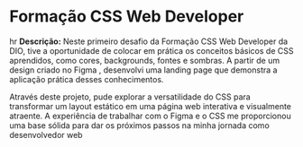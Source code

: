 # Formação CSS Web Developer
hr
**Descrição:** Neste primeiro desafio da Formação CSS Web Developer da DIO, tive a oportunidade de colocar em prática os conceitos básicos de CSS aprendidos, como cores, backgrounds, fontes e sombras. A partir de um design criado no Figma , desenvolvi uma landing page que demonstra a aplicação prática desses conhecimentos.

Através deste projeto, pude explorar a versatilidade do CSS para transformar um layout estático em uma página web interativa e visualmente atraente. A experiência de trabalhar com o Figma e o CSS me proporcionou uma base sólida para dar os próximos passos na minha jornada como desenvolvedor web
